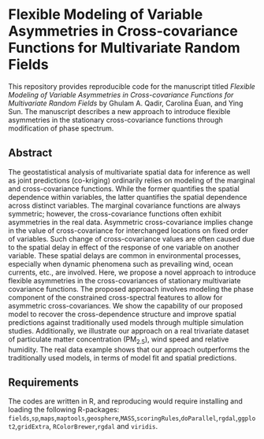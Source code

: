 # Flexible Modeling of Variable Asymmetries in Cross-covariance Functions for Multivariate Random Fields
This repository provides reproducible code for the manuscript titled *Flexible Modeling of Variable Asymmetries in Cross-covariance Functions for Multivariate Random Fields* by Ghulam A. Qadir, Carolina Éuan, and Ying Sun. The manuscript describes a new approach to introduce flexible asymmetries in the stationary cross-covariance functions through modification of phase spectrum.

## Abstract

The geostatistical analysis of multivariate spatial data for inference as well as joint predictions (co-kriging) ordinarily relies on modeling of the marginal and cross-covariance functions. While the former quantifies the spatial dependence within variables, the latter quantifies the spatial dependence across distinct variables. 
The marginal covariance functions are always symmetric; however, the cross-covariance functions often exhibit asymmetries in the real data. Asymmetric cross-covariance implies change in the value of cross-covariance for interchanged locations on fixed order of variables. Such change of cross-covariance values are often caused due to the spatial delay in effect of the response of one variable on another variable. These spatial delays are common in environmental processes, especially when dynamic phenomena such as prevailing wind, ocean currents, etc., are involved.  Here, we propose a novel approach to introduce flexible asymmetries in the cross-covariances of stationary multivariate covariance functions. The proposed approach involves modeling the phase component of the constrained cross-spectral features to allow for asymmetric cross-covariances. We show the capability of our proposed model to recover the cross-dependence structure and improve spatial predictions against traditionally used models through multiple simulation studies. Additionally, we illustrate our approach on a real trivariate dataset of particulate matter concentration (PM<sub>2.5</sub>), wind speed and relative humidity. The real data example shows that our approach outperforms the traditionally used models, in terms of model fit and spatial predictions.
## Requirements

The codes are written in R, and reproducing would require installing and loading the following R-packages: `fields`,`sp`,`maps`,`maptools`,`geosphere`,`MASS`,`scoringRules`,`doParallel`,`rgdal`,`ggplot2`,`gridExtra`, `RColorBrewer`,`rgdal` and `viridis`. 

##

